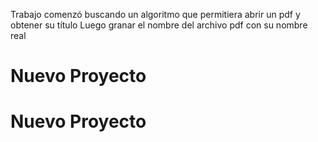 Trabajo comenzó buscando un algoritmo que permitiera abrir un pdf y obtener su título
Luego granar el nombre del archivo pdf con su nombre real 
# Nuevo Proyecto
# Nuevo Proyecto
